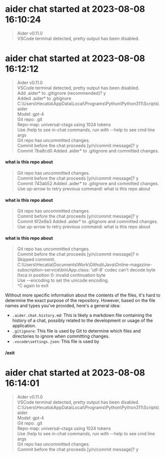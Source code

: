 
# aider chat started at 2023-08-08 16:10:24

> Aider v0.11.0  
> VSCode terminal detected, pretty output has been disabled.  

# aider chat started at 2023-08-08 16:12:12

> Aider v0.11.0  
> VSCode terminal detected, pretty output has been disabled.  
> Add .aider* to .gitignore (recommended)? y  
> Added .aider* to .gitignore  
> C:\Users\Hecatia\AppData\Local\Programs\Python\Python311\Scripts\aider  
> Model: gpt-4  
> Git repo: .git  
> Repo-map: universal-ctags using 1024 tokens  
> Use /help to see in-chat commands, run with --help to see cmd line args  
> Git repo has uncommitted changes.  
> Commit before the chat proceeds [y/n/commit message]? y  
> Commit 7ba8cd0 Added .aider* to .gitignore and committed changes.  

#### what is this repo about  
> Git repo has uncommitted changes.  
> Commit before the chat proceeds [y/n/commit message]? y  
> Commit 743ab52 Added .aider* to .gitignore and committed changes.  
> Use up-arrow to retry previous command: what is this repo about  

#### what is this repo about  
> Git repo has uncommitted changes.  
> Commit before the chat proceeds [y/n/commit message]? y  
> Commit 6f2e9a3 Added .aider* to .gitignore and committed changes.  
> Use up-arrow to retry previous command: what is this repo about  

#### what is this repo about  
> Git repo has uncommitted changes.  
> Commit before the chat proceeds [y/n/commit message]? n  
> Skipped commmit.  
> C:\Users\Hecatia\Documents\Work\Github\Java\Online-magazine-subscription-service\bin\App.class: 'utf-8' codec can't decode byte 0xca in position 0: invalid continuation byte  
> Use --encoding to set the unicode encoding.  
> ^C again to exit  

Without more specific information about the contents of the files, it's hard to determine the exact purpose of the repository. However, based on the file names and types you've provided, here's a general idea:

- `.aider.chat.history.md`: This is likely a markdown file containing the history of a chat, possibly related to the development or usage of the application.
- `.gitignore`: This file is used by Git to determine which files and directories to ignore when committing changes.
- `.vscode\settings.json`: This file is used by


#### /exit  

# aider chat started at 2023-08-08 16:14:01

> Aider v0.11.0  
> VSCode terminal detected, pretty output has been disabled.  
> C:\Users\Hecatia\AppData\Local\Programs\Python\Python311\Scripts\aider  
> Model: gpt-4  
> Git repo: .git  
> Repo-map: universal-ctags using 1024 tokens  
> Use /help to see in-chat commands, run with --help to see cmd line args  
> Git repo has uncommitted changes.  
> Commit before the chat proceeds [y/n/commit message]? y  
